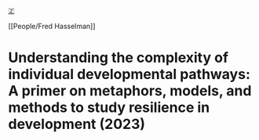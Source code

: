 [🇿](zotero://select/library/items/LDJKFHXL)

[[People/Fred Hasselman]] 
# Understanding the complexity of individual developmental pathways: A primer on metaphors, models, and methods to study resilience in development (2023)

